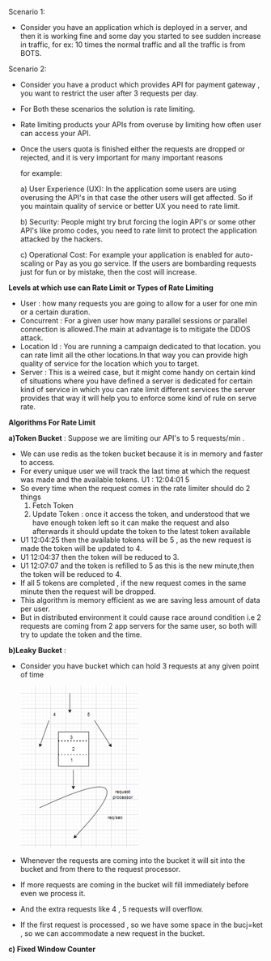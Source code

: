 
Scenario 1:
* Consider you have an application which is deployed in a server, and then it is working fine and some day you started to see sudden
  increase in traffic, for ex: 10 times the normal traffic and all the traffic is from BOTS.

Scenario 2:
* Consider you have a product which provides API for payment gateway , you want to restrict the user after 3 requests per day.

* For Both these scenarios the solution is rate limiting.
* Rate limiting products your APIs from overuse by limiting how often user can access your API.
* Once the users quota is finished either the requests are dropped or rejected, and it is very important for many important reasons 
  
  for example: 

  a) User Experience (UX): In the application some users are using overusing the API's in that case the other users will get affected. So if you maintain quality of 
                            service or better UX you need to rate limit.

  b) Security: People might try brut forcing the login API's or some other API's like promo codes, you need to rate limit to protect the application attacked by the hackers.
  
  c) Operational Cost: For example your application is enabled for auto-scaling or Pay as you go service. If the users are bombarding requests just for fun or by mistake, then the cost will increase.


**Levels at which use can Rate Limit or Types of Rate Limiting**

* User : how many requests you are going to allow for a user for one min or a certain duration.
* Concurrent : For a given user how many parallel sessions or parallel connection is allowed.The main at advantage is to mitigate the DDOS attack.
* Location Id : You are running a campaign dedicated to that location. you can rate limit all the other locations.In that way you can provide high quality of service for the location which you to target. 
* Server : This is a weired case, but it might come handy on certain kind of situations where you have defined a server is dedicated for certain kind of service in which you can rate limit different services the server provides that way it will help you to enforce some kind of rule on 
           serve rate.

**Algorithms For Rate Limit**

**a)Token Bucket** : Suppose we are limiting our API's to 5 requests/min .

* We can use redis as the token bucket because it is in memory and faster to access.
* For every unique user we will track the last time at which the request was made and the available tokens.
        U1 : 12:04:01 5
* So every time when the request comes in the rate limiter should do 2 things
   1. Fetch Token
   2. Update Token : once it access the token, and understood that we have enough token left so it can make the request and also 
                     afterwards it should update the token to the latest token available
* U1 12:04:25 then the available tokens will be 5 , as the new request is made the token will be updated to 4.
* U1 12:04:37 then the token will be reduced to 3.
* U1 12:07:07  and the token is refilled to 5 as this is the new minute,then the token will be reduced to 4.
* If all 5 tokens are completed , if the new request comes in the same minute then the request will be dropped.
* This algorithm is memory efficient as we are saving less amount of data per user.
* But in distributed environment it could cause race around condition i.e 2 requests are coming from 2 app servers for the same user, so both will
  try to update the token and the time.

**b)Leaky Bucket** : 

* Consider you have bucket which can hold 3 requests at any given point of time    

   ![leakybucket.PNG](leakybucket.PNG)
* Whenever the requests are coming into the bucket it will sit into the bucket and from there to the request processor.
* If more requests are coming in the bucket will fill immediately before even we process it.
* And the extra requests like 4 , 5 requests will overflow.
* If the first request is processed , so we have some space in the bucj=ket , so we can accommodate a new request in the bucket.

**c) Fixed Window Counter**
